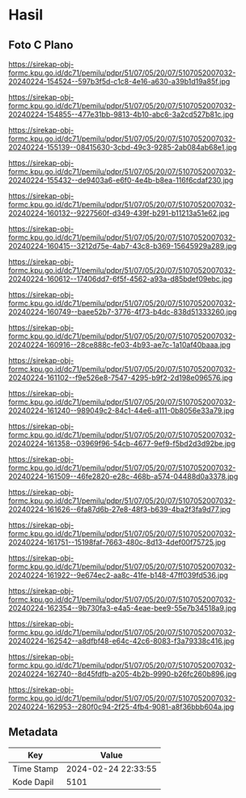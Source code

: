 # Hasil

## Foto C Plano

https://sirekap-obj-formc.kpu.go.id/dc71/pemilu/pdpr/51/07/05/20/07/5107052007032-20240224-154524--597b3f5d-c1c8-4e16-a630-a39b1d19a85f.jpg

https://sirekap-obj-formc.kpu.go.id/dc71/pemilu/pdpr/51/07/05/20/07/5107052007032-20240224-154855--477e31bb-9813-4b10-abc6-3a2cd527b81c.jpg

https://sirekap-obj-formc.kpu.go.id/dc71/pemilu/pdpr/51/07/05/20/07/5107052007032-20240224-155139--08415630-3cbd-49c3-9285-2ab084ab68e1.jpg

https://sirekap-obj-formc.kpu.go.id/dc71/pemilu/pdpr/51/07/05/20/07/5107052007032-20240224-155432--de9403a6-e6f0-4e4b-b8ea-116f6cdaf230.jpg

https://sirekap-obj-formc.kpu.go.id/dc71/pemilu/pdpr/51/07/05/20/07/5107052007032-20240224-160132--9227560f-d349-439f-b291-b11213a51e62.jpg

https://sirekap-obj-formc.kpu.go.id/dc71/pemilu/pdpr/51/07/05/20/07/5107052007032-20240224-160415--3212d75e-4ab7-43c8-b369-15645929a289.jpg

https://sirekap-obj-formc.kpu.go.id/dc71/pemilu/pdpr/51/07/05/20/07/5107052007032-20240224-160612--17406dd7-6f5f-4562-a93a-d85bdef09ebc.jpg

https://sirekap-obj-formc.kpu.go.id/dc71/pemilu/pdpr/51/07/05/20/07/5107052007032-20240224-160749--baee52b7-3776-4f73-b4dc-838d51333260.jpg

https://sirekap-obj-formc.kpu.go.id/dc71/pemilu/pdpr/51/07/05/20/07/5107052007032-20240224-160916--28ce888c-fe03-4b93-ae7c-1a10af40baaa.jpg

https://sirekap-obj-formc.kpu.go.id/dc71/pemilu/pdpr/51/07/05/20/07/5107052007032-20240224-161102--f9e526e8-7547-4295-b9f2-2d198e096576.jpg

https://sirekap-obj-formc.kpu.go.id/dc71/pemilu/pdpr/51/07/05/20/07/5107052007032-20240224-161240--989049c2-84c1-44e6-a111-0b8056e33a79.jpg

https://sirekap-obj-formc.kpu.go.id/dc71/pemilu/pdpr/51/07/05/20/07/5107052007032-20240224-161358--03969f96-54cb-4677-9ef9-f5bd2d3d92be.jpg

https://sirekap-obj-formc.kpu.go.id/dc71/pemilu/pdpr/51/07/05/20/07/5107052007032-20240224-161509--46fe2820-e28c-468b-a574-04488d0a3378.jpg

https://sirekap-obj-formc.kpu.go.id/dc71/pemilu/pdpr/51/07/05/20/07/5107052007032-20240224-161626--6fa87d6b-27e8-48f3-b639-4ba2f3fa9d77.jpg

https://sirekap-obj-formc.kpu.go.id/dc71/pemilu/pdpr/51/07/05/20/07/5107052007032-20240224-161751--15198faf-7663-480c-8d13-4def00f75725.jpg

https://sirekap-obj-formc.kpu.go.id/dc71/pemilu/pdpr/51/07/05/20/07/5107052007032-20240224-161922--9e674ec2-aa8c-41fe-b148-47ff039fd536.jpg

https://sirekap-obj-formc.kpu.go.id/dc71/pemilu/pdpr/51/07/05/20/07/5107052007032-20240224-162354--9b730fa3-e4a5-4eae-bee9-55e7b34518a9.jpg

https://sirekap-obj-formc.kpu.go.id/dc71/pemilu/pdpr/51/07/05/20/07/5107052007032-20240224-162542--a8dfbf48-e64c-42c6-8083-f3a79338c416.jpg

https://sirekap-obj-formc.kpu.go.id/dc71/pemilu/pdpr/51/07/05/20/07/5107052007032-20240224-162740--8d45fdfb-a205-4b2b-9990-b26fc260b896.jpg

https://sirekap-obj-formc.kpu.go.id/dc71/pemilu/pdpr/51/07/05/20/07/5107052007032-20240224-162953--280f0c94-2f25-4fb4-9081-a8f36bbb604a.jpg


## Metadata

| Key        | Value               |
| ---------- | ------------------- |
| Time Stamp | 2024-02-24 22:33:55 |
| Kode Dapil | 5101                |




